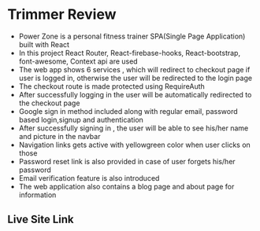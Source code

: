 # Trimmer Review

- Power Zone is a personal fitness trainer SPA(Single Page Application) built with React
- In this project React Router, React-firebase-hooks, React-bootstrap, font-awesome, Context api are used
- The web app shows 6 services , which will redirect to checkout page if user is logged in, otherwise the user will be redirected to the login page
- The checkout route is made protected using RequireAuth
- After successfully logging in the user will be automatically redirected to the checkout page
- Google sign in method included along with regular email, password based login,signup and authentication
- After successfully signing in , the user will be able to see his/her name and picture in the navbar
- Navigation links gets active with yellowgreen color when user clicks on those
- Password reset link is also provided in case of user forgets his/her password
- Email verification feature is also introduced
- The web application also contains a blog page and about page for information

## Live Site Link
